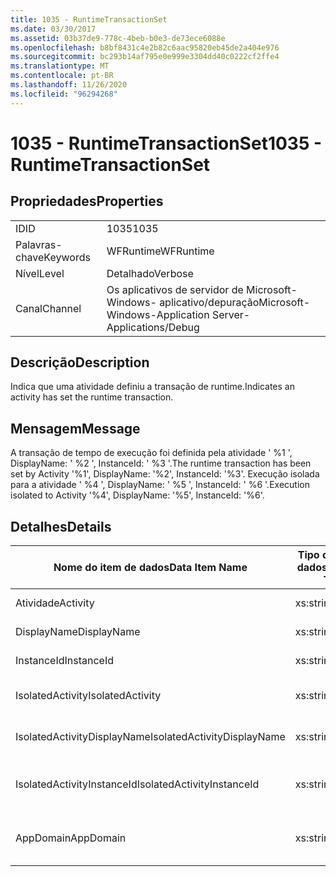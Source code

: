 ```yaml
---
title: 1035 - RuntimeTransactionSet
ms.date: 03/30/2017
ms.assetid: 03b37de9-778c-4beb-b0e3-de73ece6088e
ms.openlocfilehash: b8bf8431c4e2b82c6aac95820eb45de2a404e976
ms.sourcegitcommit: bc293b14af795e0e999e3304dd40c0222cf2ffe4
ms.translationtype: MT
ms.contentlocale: pt-BR
ms.lasthandoff: 11/26/2020
ms.locfileid: "96294268"
---
```

# <a name="1035---runtimetransactionset"></a><span data-ttu-id="59608-102">1035 - RuntimeTransactionSet</span><span class="sxs-lookup"><span data-stu-id="59608-102">1035 - RuntimeTransactionSet</span></span>

## <a name="properties"></a><span data-ttu-id="59608-103">Propriedades</span><span class="sxs-lookup"><span data-stu-id="59608-103">Properties</span></span>  
  
|||  
|-|-|  
|<span data-ttu-id="59608-104">ID</span><span class="sxs-lookup"><span data-stu-id="59608-104">ID</span></span>|<span data-ttu-id="59608-105">1035</span><span class="sxs-lookup"><span data-stu-id="59608-105">1035</span></span>|  
|<span data-ttu-id="59608-106">Palavras-chave</span><span class="sxs-lookup"><span data-stu-id="59608-106">Keywords</span></span>|<span data-ttu-id="59608-107">WFRuntime</span><span class="sxs-lookup"><span data-stu-id="59608-107">WFRuntime</span></span>|  
|<span data-ttu-id="59608-108">Nível</span><span class="sxs-lookup"><span data-stu-id="59608-108">Level</span></span>|<span data-ttu-id="59608-109">Detalhado</span><span class="sxs-lookup"><span data-stu-id="59608-109">Verbose</span></span>|  
|<span data-ttu-id="59608-110">Canal</span><span class="sxs-lookup"><span data-stu-id="59608-110">Channel</span></span>|<span data-ttu-id="59608-111">Os aplicativos de servidor de Microsoft-Windows- aplicativo/depuração</span><span class="sxs-lookup"><span data-stu-id="59608-111">Microsoft-Windows-Application Server-Applications/Debug</span></span>|  
  
## <a name="description"></a><span data-ttu-id="59608-112">Descrição</span><span class="sxs-lookup"><span data-stu-id="59608-112">Description</span></span>  

 <span data-ttu-id="59608-113">Indica que uma atividade definiu a transação de runtime.</span><span class="sxs-lookup"><span data-stu-id="59608-113">Indicates an activity has set the runtime transaction.</span></span>  
  
## <a name="message"></a><span data-ttu-id="59608-114">Mensagem</span><span class="sxs-lookup"><span data-stu-id="59608-114">Message</span></span>  

 <span data-ttu-id="59608-115">A transação de tempo de execução foi definida pela atividade ' %1 ', DisplayName: ' %2 ', InstanceId: ' %3 '.</span><span class="sxs-lookup"><span data-stu-id="59608-115">The runtime transaction has been set by Activity '%1', DisplayName: '%2', InstanceId: '%3'.</span></span>  <span data-ttu-id="59608-116">Execução isolada para a atividade ' %4 ', DisplayName: ' %5 ', InstanceId: ' %6 '.</span><span class="sxs-lookup"><span data-stu-id="59608-116">Execution isolated to Activity '%4', DisplayName: '%5', InstanceId: '%6'.</span></span>  
  
## <a name="details"></a><span data-ttu-id="59608-117">Detalhes</span><span class="sxs-lookup"><span data-stu-id="59608-117">Details</span></span>  
  
|<span data-ttu-id="59608-118">Nome do item de dados</span><span class="sxs-lookup"><span data-stu-id="59608-118">Data Item Name</span></span>|<span data-ttu-id="59608-119">Tipo de item de dados</span><span class="sxs-lookup"><span data-stu-id="59608-119">Data Item Type</span></span>|<span data-ttu-id="59608-120">Descrição</span><span class="sxs-lookup"><span data-stu-id="59608-120">Description</span></span>|  
|--------------------|--------------------|-----------------|  
|<span data-ttu-id="59608-121">Atividade</span><span class="sxs-lookup"><span data-stu-id="59608-121">Activity</span></span>|<span data-ttu-id="59608-122">xs:string</span><span class="sxs-lookup"><span data-stu-id="59608-122">xs:string</span></span>|<span data-ttu-id="59608-123">O nome do tipo de atividade.</span><span class="sxs-lookup"><span data-stu-id="59608-123">The type name of the activity.</span></span>|  
|<span data-ttu-id="59608-124">DisplayName</span><span class="sxs-lookup"><span data-stu-id="59608-124">DisplayName</span></span>|<span data-ttu-id="59608-125">xs:string</span><span class="sxs-lookup"><span data-stu-id="59608-125">xs:string</span></span>|<span data-ttu-id="59608-126">O nome para exibição de atividade.</span><span class="sxs-lookup"><span data-stu-id="59608-126">The display name of the activity.</span></span>|  
|<span data-ttu-id="59608-127">InstanceId</span><span class="sxs-lookup"><span data-stu-id="59608-127">InstanceId</span></span>|<span data-ttu-id="59608-128">xs:string</span><span class="sxs-lookup"><span data-stu-id="59608-128">xs:string</span></span>|<span data-ttu-id="59608-129">A identificação de instância de atividade.</span><span class="sxs-lookup"><span data-stu-id="59608-129">The instance id of the activity.</span></span>|  
|<span data-ttu-id="59608-130">IsolatedActivity</span><span class="sxs-lookup"><span data-stu-id="59608-130">IsolatedActivity</span></span>|<span data-ttu-id="59608-131">xs:string</span><span class="sxs-lookup"><span data-stu-id="59608-131">xs:string</span></span>|<span data-ttu-id="59608-132">O nome do tipo de que a atividade isolada a transação está.</span><span class="sxs-lookup"><span data-stu-id="59608-132">The type name of the activity that the transaction is isolated to.</span></span>|  
|<span data-ttu-id="59608-133">IsolatedActivityDisplayName</span><span class="sxs-lookup"><span data-stu-id="59608-133">IsolatedActivityDisplayName</span></span>|<span data-ttu-id="59608-134">xs:string</span><span class="sxs-lookup"><span data-stu-id="59608-134">xs:string</span></span>|<span data-ttu-id="59608-135">O nome para exibição de que a atividade isolada a transação está.</span><span class="sxs-lookup"><span data-stu-id="59608-135">The display name of the activity that the transaction is isolated to.</span></span>|  
|<span data-ttu-id="59608-136">IsolatedActivityInstanceId</span><span class="sxs-lookup"><span data-stu-id="59608-136">IsolatedActivityInstanceId</span></span>|<span data-ttu-id="59608-137">xs:string</span><span class="sxs-lookup"><span data-stu-id="59608-137">xs:string</span></span>|<span data-ttu-id="59608-138">A identificação de instância de que a atividade isolada a transação está.</span><span class="sxs-lookup"><span data-stu-id="59608-138">The instance id of the activity that the transaction is isolated to.</span></span>|  
|<span data-ttu-id="59608-139">AppDomain</span><span class="sxs-lookup"><span data-stu-id="59608-139">AppDomain</span></span>|<span data-ttu-id="59608-140">xs:string</span><span class="sxs-lookup"><span data-stu-id="59608-140">xs:string</span></span>|<span data-ttu-id="59608-141">A cadeia de caracteres retornada por AppDomain.CurrentDomain.FriendlyName.</span><span class="sxs-lookup"><span data-stu-id="59608-141">The string returned by AppDomain.CurrentDomain.FriendlyName.</span></span>|
